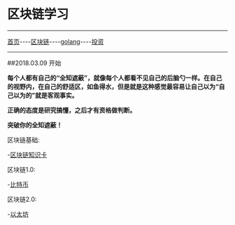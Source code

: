 # 区块链学习
-------


[首页](https://summer2009.github.io/BlockChain2018/)----[区块链](https://summer2009.github.io/BlockChain2018/)----[golang](https://summer2009.github.io/BlockChain2018/)----[投资](https://summer2009.github.io/BlockChain2018/)

--------------

##2018.03.09 开始

**每个人都有自己的“全知遮蔽”，就像每个人都看不见自己的后脑勺一样。在自己的视野内，在自己的舒适区，如鱼得水，但是就是这种感觉最容易让自己以为“自己以为的”就是客观事实。**

**正确的态度是研究搞懂，之后才有资格做判断。**

**突破你的全知遮蔽！**


区块链基础:

-[区块链知识卡](bc_card.md)

区块链1.0:

-[比特币](http://www.bitcoin.org)
    
区块链2.0:

-[以太坊](http://www.ethfans.org)



